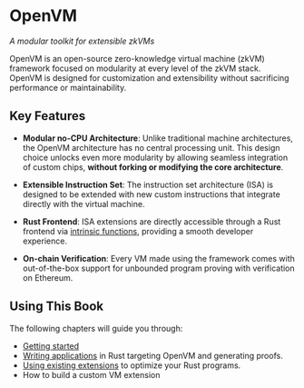 # OpenVM

_A modular toolkit for extensible zkVMs_

OpenVM is an open-source zero-knowledge virtual machine (zkVM) framework focused on modularity at every level of the zkVM stack. OpenVM is designed for customization and extensibility without sacrificing performance or maintainability.

## Key Features

- **Modular no-CPU Architecture**: Unlike traditional machine architectures, the OpenVM architecture has no central processing unit. This design choice unlocks even more modularity by allowing seamless integration of custom chips, **without forking or modifying the core architecture**.

- **Extensible Instruction Set**: The instruction set architecture (ISA) is designed to be extended with new custom instructions that integrate directly with the virtual machine.

- **Rust Frontend**: ISA extensions are directly accessible through a Rust frontend via [intrinsic functions](https://en.wikipedia.org/wiki/Intrinsic_function), providing a smooth developer experience.

- **On-chain Verification**: Every VM made using the framework comes with out-of-the-box support for unbounded program proving with verification on Ethereum.

## Using This Book

The following chapters will guide you through:

- [Getting started](./getting-started/install.md)
- [Writing applications](./writing-apps/overview.md) in Rust targeting OpenVM and generating proofs.
- [Using existing extensions](./using-extensions/) to optimize your Rust programs.
- How to build a custom VM extension
